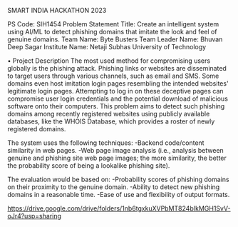 SMART INDIA HACKATHON 2023

PS Code: SIH1454
Problem Statement Title: Create an intelligent system using AI/ML to detect phishing domains that imitate the look and feel of genuine domains.
Team Name: Byte Busters
Team Leader Name: Bhuvan Deep Sagar Institute Name: Netaji Subhas University of Technology

 •
Project Description
The most used method for compromising users globally is the phishing attack. Phishing links or websites are disseminated to target users through various channels, such as email and SMS. Some domains even host imitation login pages resembling the intended websites' legitimate login pages. Attempting to log in on these deceptive pages can compromise user login credentials and the potential download of malicious software onto their computers. This problem aims to detect such phishing domains among recently registered websites using publicly available databases, like the WHOIS Database, which provides a roster of newly registered domains.

The system uses the following techniques: 
-Backend code/content similarity in web pages.
-Web page image analysis (i.e., analysis between genuine and phishing site web page images; the more similarity, the better the probability score of being a lookalike phishing site).

The evaluation would be based on:
-Probability scores of phishing domains on their proximity to the genuine domain.
-Ability to detect new phishing domains in a reasonable time.
-Ease of use and flexibility of output formats.

https://drive.google.com/drive/folders/1nb6tgxkuXVPbMT824bIkMGH1SvV-oJr4?usp=sharing
